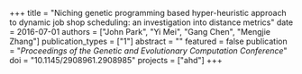 +++
title = "Niching genetic programming based hyper-heuristic approach to dynamic job shop scheduling: an investigation into distance metrics"
date = 2016-07-01
authors = ["John Park", "Yi Mei", "Gang Chen", "Mengjie Zhang"]
publication_types = ["1"]
abstract = ""
featured = false
publication = "*Proceedings of the Genetic and Evolutionary Computation Conference*"
doi = "10.1145/2908961.2908985"
projects = ["ahd"]
+++

